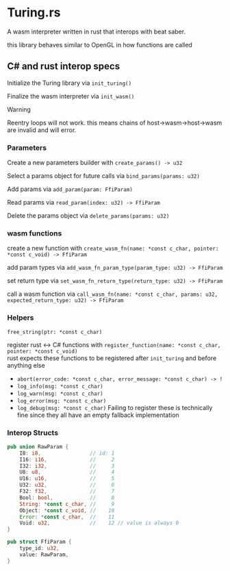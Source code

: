 # Turing.rs
A wasm interpreter written in rust that interops with beat saber.  

this library behaves similar to OpenGL in how functions are called

## C# and rust interop specs

Initialize the Turing library via `init_turing()`  

Finalize the wasm interpreter via `init_wasm()`  

> [!WARNING]
> Reentry loops will not work.
> this means chains of host->wasm->host->wasm are invalid and will error.


### Parameters
Create a new parameters builder with `create_params() -> u32`  

Select a params object for future calls via `bind_params(params: u32)`  

Add params via `add_param(param: FfiParam)`  

Read params via `read_param(index: u32) -> FfiParam`  

Delete the params object via `delete_params(params: u32)`  

### wasm functions

create a new function with `create_wasm_fn(name: *const c_char, pointer: *const c_void) -> FfiParam`  

add param types via `add_wasm_fn_param_type(param_type: u32) -> FfiParam`  

set return type via `set_wasm_fn_return_type(return_type: u32) -> FfiParam`  

call a wasm function via `call_wasm_fn(name: *const c_char, params: u32, expected_return_type: u32) -> FfiParam`  


### Helpers

`free_string(ptr: *const c_char)`  

register rust <-> C# functions with `register_function(name: *const c_char, pointer: *const c_void)`  
rust expects these functions to be registered after `init_turing` and before anything else
- `abort(error_code: *const c_char, error_message: *const c_char) -> !`
- `log_info(msg: *const c_char)`
- `log_warn(msg: *const c_char)`
- `log_error(msg: *const c_char)`
- `log_debug(msg: *const c_char)`
Failing to register these is technically fine since they all have an empty fallback implementation  


### Interop Structs
```rs
pub union RawParam {
    I8: i8,                // id: 1
    I16: i16,              //     2
    I32: i32,              //     3
    U8: u8,                //     4
    U16: u16,              //     5
    U32: u32,              //     6
    F32: f32,              //     7
    Bool: bool,            //     8
    String: *const c_char, //     9
    Object: *const c_void, //    10
    Error: *const c_char,  //    11
    Void: u32,             //    12 // value is always 0
}

pub struct FfiParam {
    type_id: u32,
    value: RawParam,
}

```


